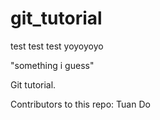 # git_tutorial
test test test yoyoyoyo


"something i guess"

Git tutorial. 

Contributors to this repo:
Tuan Do

